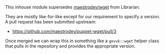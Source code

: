 This inhouse module supersedes [maestrodev/wget](https://forge.puppetlabs.com/maestrodev/wget) from Librarian.

They are mostly like-for-like except for our requirement to specify a
version. A pull request has been submitted upstream:

- https://github.com/maestrodev/puppet-wget/pull/3

Once merged we can wrap this in something like a `govuk::wget` helper class
that pulls in the repository and provides the appropriate version.
